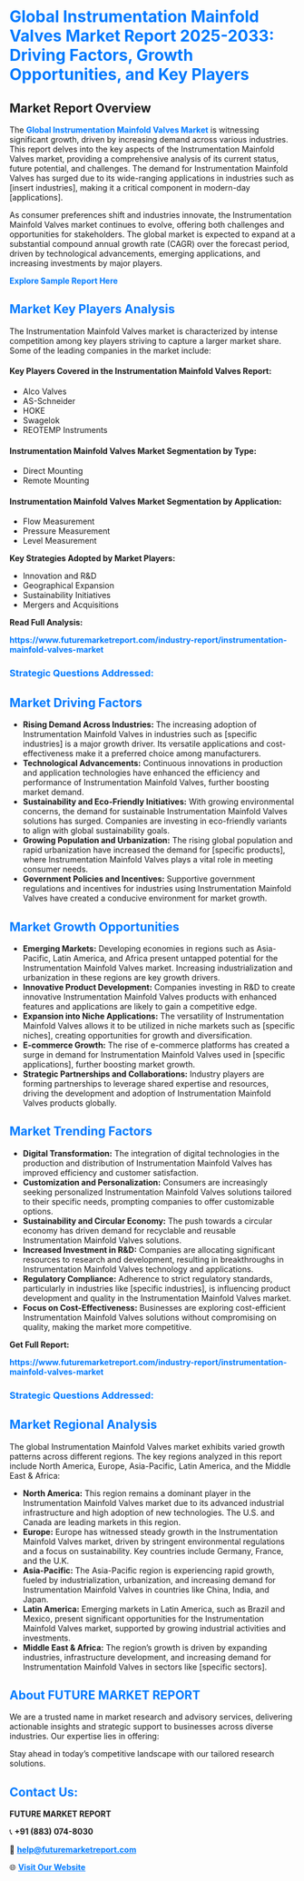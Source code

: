 <h1 style="color: #007BFF;">Global Instrumentation Mainfold Valves Market Report 2025-2033: Driving Factors, Growth Opportunities, and Key Players</h1>

<section id="overview">
<h2>Market Report Overview</h2>
<p>The <a href="https://www.futuremarketreport.com/industry-report/instrumentation-mainfold-valves-market" style="color: #007BFF; text-decoration: none;"><strong>Global Instrumentation Mainfold Valves Market</strong></a> is witnessing significant growth, driven by increasing demand across various industries. This report delves into the key aspects of the Instrumentation Mainfold Valves market, providing a comprehensive analysis of its current status, future potential, and challenges. The demand for Instrumentation Mainfold Valves has surged due to its wide-ranging applications in industries such as [insert industries], making it a critical component in modern-day [applications].</p>
<p>As consumer preferences shift and industries innovate, the Instrumentation Mainfold Valves market continues to evolve, offering both challenges and opportunities for stakeholders. The global market is expected to expand at a substantial compound annual growth rate (CAGR) over the forecast period, driven by technological advancements, emerging applications, and increasing investments by major players.</p>
</section>

<section id="overview">
<p><a href="https://www.futuremarketreport.com/request-sample/reportId=92454" style="color: #007BFF; text-decoration: none;"><strong>Explore Sample Report Here</strong></a></p>
</section>

<section id="key-players">
<h2 style="color: #007BFF;">Market Key Players Analysis</h2>
<p>The Instrumentation Mainfold Valves market is characterized by intense competition among key players striving to capture a larger market share. Some of the leading companies in the market include:</p>
<h4>Key Players Covered in the Instrumentation Mainfold Valves Report:</h4>
<ul><li>Alco Valves</li><li>AS-Schneider</li><li>HOKE</li><li>Swagelok</li><li>REOTEMP Instruments</li></ul>
<h4>Instrumentation Mainfold Valves Market Segmentation by Type:</h4>
<ul><li>Direct Mounting</li><li>Remote Mounting</li></ul>

<h4>Instrumentation Mainfold Valves Market Segmentation by Application:</h4>
<ul><li>Flow Measurement</li><li>Pressure Measurement</li><li>Level Measurement</li></ul>
<p><strong>Key Strategies Adopted by Market Players:</strong></p>
<ul>
<li>Innovation and R&D</li>
<li>Geographical Expansion</li>
<li>Sustainability Initiatives</li>
<li>Mergers and Acquisitions</li>
</ul>
</section>

<section>
<p><strong>Read Full Analysis: </strong></p><a href="https://www.futuremarketreport.com/industry-report/instrumentation-mainfold-valves-market" style="color: #007BFF; text-decoration: none;"><strong>https://www.futuremarketreport.com/industry-report/instrumentation-mainfold-valves-market</strong></a>
<h3 style="color: #007BFF;">Strategic Questions Addressed:</h3>
</section>

<section id="driving-factors">
<h2 style="color: #007BFF;">Market Driving Factors</h2>
<ul>
<li><strong>Rising Demand Across Industries:</strong> The increasing adoption of Instrumentation Mainfold Valves in industries such as [specific industries] is a major growth driver. Its versatile applications and cost-effectiveness make it a preferred choice among manufacturers.</li>
<li><strong>Technological Advancements:</strong> Continuous innovations in production and application technologies have enhanced the efficiency and performance of Instrumentation Mainfold Valves, further boosting market demand.</li>
<li><strong>Sustainability and Eco-Friendly Initiatives:</strong> With growing environmental concerns, the demand for sustainable Instrumentation Mainfold Valves solutions has surged. Companies are investing in eco-friendly variants to align with global sustainability goals.</li>
<li><strong>Growing Population and Urbanization:</strong> The rising global population and rapid urbanization have increased the demand for [specific products], where Instrumentation Mainfold Valves plays a vital role in meeting consumer needs.</li>
<li><strong>Government Policies and Incentives:</strong> Supportive government regulations and incentives for industries using Instrumentation Mainfold Valves have created a conducive environment for market growth.</li>
</ul>
</section>

<section id="growth-opportunities">
<h2 style="color: #007BFF;">Market Growth Opportunities</h2>
<ul>
<li><strong>Emerging Markets:</strong> Developing economies in regions such as Asia-Pacific, Latin America, and Africa present untapped potential for the Instrumentation Mainfold Valves market. Increasing industrialization and urbanization in these regions are key growth drivers.</li>
<li><strong>Innovative Product Development:</strong> Companies investing in R&D to create innovative Instrumentation Mainfold Valves products with enhanced features and applications are likely to gain a competitive edge.</li>
<li><strong>Expansion into Niche Applications:</strong> The versatility of Instrumentation Mainfold Valves allows it to be utilized in niche markets such as [specific niches], creating opportunities for growth and diversification.</li>
<li><strong>E-commerce Growth:</strong> The rise of e-commerce platforms has created a surge in demand for Instrumentation Mainfold Valves used in [specific applications], further boosting market growth.</li>
<li><strong>Strategic Partnerships and Collaborations:</strong> Industry players are forming partnerships to leverage shared expertise and resources, driving the development and adoption of Instrumentation Mainfold Valves products globally.</li>
</ul>
</section>

<section id="trending-factors">
<h2 style="color: #007BFF;">Market Trending Factors</h2>
<ul>
<li><strong>Digital Transformation:</strong> The integration of digital technologies in the production and distribution of Instrumentation Mainfold Valves has improved efficiency and customer satisfaction.</li>
<li><strong>Customization and Personalization:</strong> Consumers are increasingly seeking personalized Instrumentation Mainfold Valves solutions tailored to their specific needs, prompting companies to offer customizable options.</li>
<li><strong>Sustainability and Circular Economy:</strong> The push towards a circular economy has driven demand for recyclable and reusable Instrumentation Mainfold Valves solutions.</li>
<li><strong>Increased Investment in R&D:</strong> Companies are allocating significant resources to research and development, resulting in breakthroughs in Instrumentation Mainfold Valves technology and applications.</li>
<li><strong>Regulatory Compliance:</strong> Adherence to strict regulatory standards, particularly in industries like [specific industries], is influencing product development and quality in the Instrumentation Mainfold Valves market.</li>
<li><strong>Focus on Cost-Effectiveness:</strong> Businesses are exploring cost-efficient Instrumentation Mainfold Valves solutions without compromising on quality, making the market more competitive.</li>
</ul>
</section>

<section>
<p><strong>Get Full Report: </strong></p><a href="https://www.futuremarketreport.com/industry-report/instrumentation-mainfold-valves-market" style="color: #007BFF; text-decoration: none;"><strong>https://www.futuremarketreport.com/industry-report/instrumentation-mainfold-valves-market</strong></a>
<h3 style="color: #007BFF;">Strategic Questions Addressed:</h3>
</section>


<section id="regional-analysis">
<h2 style="color: #007BFF;">Market Regional Analysis</h2>
<p>The global Instrumentation Mainfold Valves market exhibits varied growth patterns across different regions. The key regions analyzed in this report include North America, Europe, Asia-Pacific, Latin America, and the Middle East & Africa:</p>
<ul>
<li><strong>North America:</strong> This region remains a dominant player in the Instrumentation Mainfold Valves market due to its advanced industrial infrastructure and high adoption of new technologies. The U.S. and Canada are leading markets in this region.</li>
<li><strong>Europe:</strong> Europe has witnessed steady growth in the Instrumentation Mainfold Valves market, driven by stringent environmental regulations and a focus on sustainability. Key countries include Germany, France, and the U.K.</li>
<li><strong>Asia-Pacific:</strong> The Asia-Pacific region is experiencing rapid growth, fueled by industrialization, urbanization, and increasing demand for Instrumentation Mainfold Valves in countries like China, India, and Japan.</li>
<li><strong>Latin America:</strong> Emerging markets in Latin America, such as Brazil and Mexico, present significant opportunities for the Instrumentation Mainfold Valves market, supported by growing industrial activities and investments.</li>
<li><strong>Middle East & Africa:</strong> The region’s growth is driven by expanding industries, infrastructure development, and increasing demand for Instrumentation Mainfold Valves in sectors like [specific sectors].</li>
</ul>
</section>

<footer>
<h2 style="color: #007BFF;">About FUTURE MARKET REPORT</h2>
<p>We are a trusted name in market research and advisory services, delivering actionable insights and strategic support to businesses across diverse industries. Our expertise lies in offering:</p>

<p>Stay ahead in today’s competitive landscape with our tailored research solutions.</p>

<h2 style="color: #007BFF;">Contact Us:</h2>
<p><strong>FUTURE MARKET REPORT</strong></p>
<p>📞 <strong>+91 (883) 074-8030</strong></p>
<p>📧 <strong><a href="mailto:help@futuremarketreport.com" style="color: #007BFF;">help@futuremarketreport.com</a></strong></p>
<p>🌐 <strong><a href="https://www.futuremarketreport.com/" style="color: #007BFF;">Visit Our Website</a></strong></p>
</footer>